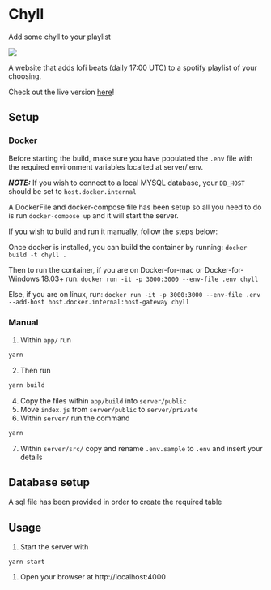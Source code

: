 # Chyll
Add some chyll to your playlist

![](https://i.imgur.com/5qOkUwv.jpg)

A website that adds lofi beats (daily 17:00 UTC) to a spotify playlist of your choosing.

Check out the live version [here](https://jamieyoung.tech/)!

## Setup

### Docker
Before starting the build, make sure you have populated the `.env` file with the required environment variables localted at server/.env.

***NOTE:*** If you wish to connect to a local MYSQL database, your `DB_HOST` should be set to `host.docker.internal`

A DockerFile and docker-compose file has been setup so all you need to do is run `docker-compose up` and it will start the server.

If you wish to build and run it manually, follow the steps below:

Once docker is installed, you can build the container by running:
`docker build -t chyll .`

Then to run the container, if you are on Docker-for-mac or Docker-for-Windows 18.03+ run:
`docker run -it -p 3000:3000 --env-file .env chyll`

Else, if you are on linux, run:
`docker run -it -p 3000:3000 --env-file .env --add-host host.docker.internal:host-gateway chyll`

### Manual
1. Within `app/` run
```sh
yarn
```
2. Then run
```sh
yarn build
```
4. Copy the files within `app/build` into `server/public`
5. Move `index.js` from `server/public` to `server/private`
6. Within `server/` run the command
```sh
yarn
```
7. Within `server/src/` copy and rename `.env.sample` to `.env` and insert your details

## Database setup
A sql file has been provided in order to create the required table

## Usage
1. Start the server with 
```
yarn start
```
1. Open your browser at http://localhost:4000
